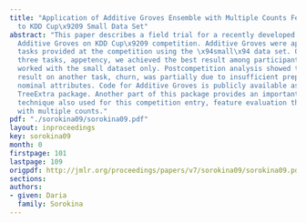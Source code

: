 ```yaml
---
title: "Application of Additive Groves Ensemble with Multiple Counts Feature Evaluation
  to KDD Cup\x9209 Small Data Set"
abstract: "This paper describes a field trial for a recently developed ensemble called
  Additive Groves on KDD Cup\x9209 competition. Additive Groves were applied to three
  tasks provided at the competition using the \x94small\x94 data set. On one of the
  three tasks, appetency, we achieved the best result among participants who similarly
  worked with the small dataset only. Postcompetition analysis showed that less successfull
  result on another task, churn, was partially due to insufficient preprocessing of
  nominal attributes. Code for Additive Groves is publicly available as a part of
  TreeExtra package. Another part of this package provides an important preprocessing
  technique also used for this competition entry, feature evaluation through bagging
  with multiple counts."
pdf: "./sorokina09/sorokina09.pdf"
layout: inproceedings
key: sorokina09
month: 0
firstpage: 101
lastpage: 109
origpdf: http://jmlr.org/proceedings/papers/v7/sorokina09/sorokina09.pdf
sections: 
authors:
- given: Daria
  family: Sorokina
---
```


